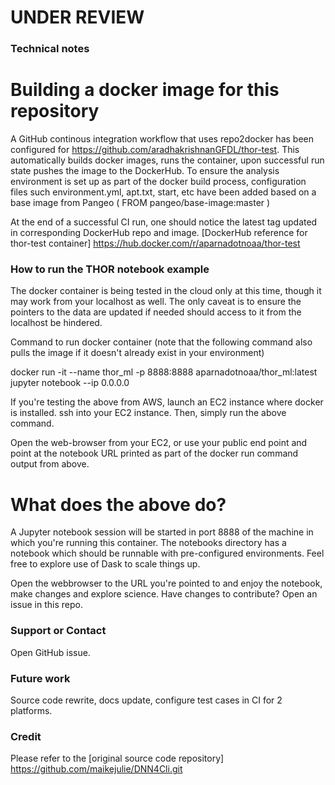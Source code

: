 
# UNDER REVIEW 

### Technical notes ###

# Building a docker image for this repository 

A GitHub continous integration workflow that uses repo2docker has been configured for https://github.com/aradhakrishnanGFDL/thor-test. This automatically builds docker images, runs the container, upon successful run state pushes the image to the DockerHub. To ensure the analysis environment is set up as part of the docker build process, configuration files such environment.yml, apt.txt, start, etc have been added based on a base image from Pangeo ( FROM pangeo/base-image:master )

At the end of a successful CI run, one should notice the latest tag updated in corresponding DockerHub repo and image.
[DockerHub reference for thor-test container] https://hub.docker.com/r/aparnadotnoaa/thor-test

### How to run the THOR notebook example ###

The docker container is being tested in the cloud only at this time, though it may work from your localhost as well. The only caveat is to ensure the pointers to the data are updated if needed should access to it from the localhost be hindered. 

Command to run docker container (note that the following command also pulls the image if it doesn't already exist in your environment)

docker run -it --name thor_ml -p 8888:8888 aparnadotnoaa/thor_ml:latest jupyter notebook --ip 0.0.0.0

If you're testing the above from AWS, launch an EC2 instance where docker is installed. ssh into your EC2 instance. 
Then, simply run the above command. 

Open the web-browser from your EC2, or use your public end point and point at the notebook URL printed as part of the docker run command output from above. 

# What does the above do?  

A Jupyter notebook session will be started in port 8888 of the machine in which you're running this container. 
The notebooks directory has a notebook which should be runnable with pre-configured environments. Feel free to explore use of Dask to scale things up. 

Open the webbrowser to the URL you're pointed to and enjoy the notebook, make changes and explore science. 
Have changes to contribute? Open an issue in this repo.

### Support or Contact

Open GitHub issue. 

### Future work 

Source code rewrite, docs update, configure test cases in CI for 2 platforms. 

### Credit

Please refer to the [original source code repository] https://github.com/maikejulie/DNN4Cli.git


